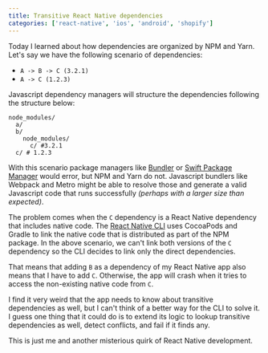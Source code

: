 ```yaml
---
title: Transitive React Native dependencies
categories: ['react-native', 'ios', 'android', 'shopify']
---
```


Today I learned about how dependencies are organized by NPM and Yarn. Let's say we have the following scenario of dependencies:

- `A -> B -> C (3.2.1)`
- `A -> C (1.2.3)`

Javascript dependency managers will structure the dependencies following the structure below:

```
node_modules/
  a/
  b/
    node_modules/
      c/ #3.2.1
  c/ # 1.2.3
```

With this scenario package managers like [Bundler](https://bundler.io/) or [Swift Package Manager](https://swift.org/package-manager/) would error, but NPM and Yarn do not. Javascript bundlers like Webpack and Metro might be able to resolve those and generate a valid Javascript code that runs successfully _(perhaps with a larger size than expected)_.

The problem comes when the `C` dependency is a React Native dependency that includes native code. The [React Native CLI](https://github.com/react-native-community/cli) uses CocoaPods and Gradle to link the native code that is distributed as part of the NPM package. In the above scenario, we can't link both versions of the `C` dependency so the CLI decides to link only the direct dependencies.

That means that adding `B` as a dependency of my React Native app also means that I have to add `C`. Otherwise, the app will crash when it tries to access the non-existing native code from `C`.

I find it very weird that the app needs to know about transitive dependencies as well, but I can't think of a better way for the CLI to solve it. I guess one thing that it could do is to extend its logic to lookup transitive dependencies as well, detect conflicts, and fail if it finds any.

This is just me and another misterious quirk of React Native development.
